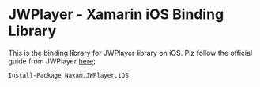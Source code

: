 # JWPlayer - Xamarin iOS Binding Library

This is the binding library for JWPlayer library on iOS. 
Plz follow the official guide from JWPlayer [here](https://developer.jwplayer.com/ios-sdk/);

```
Install-Package Naxam.JWPlayer.iOS
```